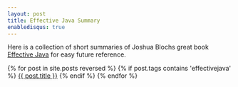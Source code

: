 ```yaml
---
layout: post
title: Effective Java Summary
enabledisqus: true
---
```


Here is a collection of short summaries of Joshua Blochs great book [Effective Java](https://www.amazon.com/Effective-Java-2nd-Joshua-Bloch/dp/0321356683) for easy future reference.

{% for post in site.posts reversed %}
  {% if post.tags contains 'effectivejava' %}
[{{ post.title }}]({{post.url}})
  {% endif %}
{% endfor %}